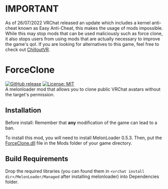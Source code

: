 # IMPORTANT
As of 26/07/2022 VRChat released an update which includes a kernel anti-cheat known as Easy Anti-Cheat, this makes the usage of mods impossible. While this may stop mods that can be used maliciously such as force clone, it also stops users from using mods that are actually necessary to improve the game's qol. If you are looking for alternatives to this game, feel free to check out [ChilloutVR](https://store.steampowered.com/app/661130/ChilloutVR/).

# ForceClone
[![GitHub release](https://img.shields.io/github/v/release/matix2/ForceClone.svg)](https://github.com/matix2/ForceClone/releases) [![License: MIT](https://img.shields.io/badge/License-MIT-yellow.svg)](https://opensource.org/licenses/MIT)  
A melonloader mod that allows you to clone public VRChat avatars without the target's permission.

## Installation
Before install:
Remember that **any** modification of the game can lead to a ban.

To install this mod, you will need to install MelonLoader 0.5.3. Then, put the [ForceClone.dll](https://github.com/matix2/ForceClone/releases/latest) file in the Mods folder of your game directory.

## Build Requirements
Drop the required libraries (you can found them in `<vrchat install dir>/MelonLoader/Managed` after installing melonloader) into Dependencies folder.
